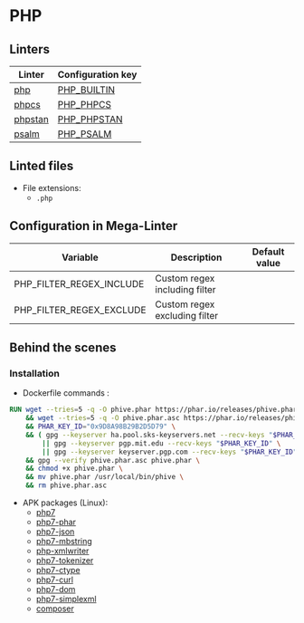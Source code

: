 <!-- markdownlint-disable MD003 MD020 MD033 MD041 -->
<!-- Generated by .automation/build.py, please do not update manually -->
<!-- Instead, update descriptor file at https://github.com/nvuillam/mega-linter/tree/master/megalinter/descriptors/php.yml -->
# PHP

## Linters

| Linter | Configuration key |
| ------ | ----------------- |
| [php](php_php.md) | [PHP_BUILTIN](php_php.md) |
| [phpcs](php_phpcs.md) | [PHP_PHPCS](php_phpcs.md) |
| [phpstan](php_phpstan.md) | [PHP_PHPSTAN](php_phpstan.md) |
| [psalm](php_psalm.md) | [PHP_PSALM](php_psalm.md) |

## Linted files

- File extensions:
  - `.php`

## Configuration in Mega-Linter

| Variable | Description | Default value |
| ----------------- | -------------- | -------------- |
| PHP_FILTER_REGEX_INCLUDE | Custom regex including filter |  |
| PHP_FILTER_REGEX_EXCLUDE | Custom regex excluding filter |  |


## Behind the scenes

### Installation

- Dockerfile commands :
```dockerfile
RUN wget --tries=5 -q -O phive.phar https://phar.io/releases/phive.phar \
    && wget --tries=5 -q -O phive.phar.asc https://phar.io/releases/phive.phar.asc \
    && PHAR_KEY_ID="0x9D8A98B29B2D5D79" \
    && ( gpg --keyserver ha.pool.sks-keyservers.net --recv-keys "$PHAR_KEY_ID" \
        || gpg --keyserver pgp.mit.edu --recv-keys "$PHAR_KEY_ID" \
        || gpg --keyserver keyserver.pgp.com --recv-keys "$PHAR_KEY_ID" ) \
    && gpg --verify phive.phar.asc phive.phar \
    && chmod +x phive.phar \
    && mv phive.phar /usr/local/bin/phive \
    && rm phive.phar.asc

```

- APK packages (Linux):
  - [php7](https://pkgs.alpinelinux.org/packages?branch=edge&name=php7)
  - [php7-phar](https://pkgs.alpinelinux.org/packages?branch=edge&name=php7-phar)
  - [php7-json](https://pkgs.alpinelinux.org/packages?branch=edge&name=php7-json)
  - [php7-mbstring](https://pkgs.alpinelinux.org/packages?branch=edge&name=php7-mbstring)
  - [php-xmlwriter](https://pkgs.alpinelinux.org/packages?branch=edge&name=php-xmlwriter)
  - [php7-tokenizer](https://pkgs.alpinelinux.org/packages?branch=edge&name=php7-tokenizer)
  - [php7-ctype](https://pkgs.alpinelinux.org/packages?branch=edge&name=php7-ctype)
  - [php7-curl](https://pkgs.alpinelinux.org/packages?branch=edge&name=php7-curl)
  - [php7-dom](https://pkgs.alpinelinux.org/packages?branch=edge&name=php7-dom)
  - [php7-simplexml](https://pkgs.alpinelinux.org/packages?branch=edge&name=php7-simplexml)
  - [composer](https://pkgs.alpinelinux.org/packages?branch=edge&name=composer)
